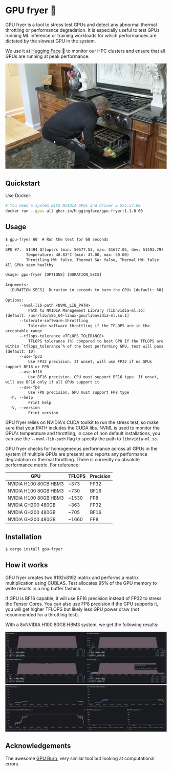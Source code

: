 # GPU fryer 🍳

GPU fryer is a tool to stress test GPUs and detect any abnormal thermal throttling or performance degradation.
It is especially useful to test GPUs running ML inference or training workloads for which
performances are dictated by the slowest GPU in the system.

We use it at [Hugging Face](https://huggingface.co) 🤗 to monitor our HPC clusters and ensure that all GPUs are running at peak performance.

![cooking.jpg](./assets/cooking.jpg)

## Quickstart

Use Docker:

```bash
# You need a system with NVIDIA GPUs and driver ≥ 575.57.08
docker run --gpus all ghcr.io/huggingface/gpu-fryer:1.1.0 60
```

## Usage

```
$ gpu-fryer 60  # Run the test for 60 seconds
...
GPU #7:  51494 Gflops/s (min: 50577.53, max: 51677.05, dev: 51493.79)
         Temperature: 48.83°C (min: 47.00, max: 50.00)
         Throttling HW: false, Thermal SW: false, Thermal HW: false
All GPUs seem healthy
```

```
Usage: gpu-fryer [OPTIONS] [DURATION_SECS]

Arguments:
  [DURATION_SECS]  Duration in seconds to burn the GPUs [default: 60]

Options:
      --nvml-lib-path <NVML_LIB_PATH>
          Path to NVIDIA Management Library (libnvidia-ml.so) [default: /usr/lib/x86_64-linux-gnu/libnvidia-ml.so.1]
      --tolerate-software-throttling
          Tolerate software throttling if the TFLOPS are in the acceptable range
      --tflops-tolerance <TFLOPS_TOLERANCE>
          TFLOPS tolerance (%) compared to best GPU If the TFLOPS are within `tflops_tolerance`% of the best performing GPU, test will pass [default: 10]
      --use-fp32
          Use FP32 precision. If unset, will use FP32 if no GPUs support BF16 or FP8
      --use-bf16
          Use BF16 precision. GPU must support BF16 type. If unset, will use BF16 only if all GPUs support it
      --use-fp8
          Use FP8 precision. GPU must support FP8 type
  -h, --help
          Print help
  -V, --version
          Print version
```

GPU fryer relies on NVIDIA's CUDA toolkit to run the stress test, so make sure
that your PATH includes the CUDA libs.
NVML is used to monitor the GPU's temperature and throttling, in case of non default
installations, you can use the `--nvml-lib-path` flag to specify the path to `libnvidia-ml.so`.

GPU fryer checks for homogeneous performance across all GPUs in the system (if multiple GPUs are present) and reports
any performance degradation or thermal throttling.
There is currently no absolute performance metric. For reference:

| GPU                   | TFLOPS | Precision |
|-----------------------|--------|-----------|
| NVIDIA H100 80GB HBM3 | ~373   | FP32      |
| NVIDIA H100 80GB HBM3 | ~730   | BF16      |
| NVIDIA H100 80GB HBM3 | ~1530  | FP8       |
| NVIDIA GH200 480GB    | ~363   | FP32      |
| NVIDIA GH200 480GB    | ~705   | BF16      |
| NVIDIA GH200 480GB    | ~1660  | FP8       |

## Installation

```bash
$ cargo install gpu-fryer
```

## How it works

GPU fryer creates two 8192x8192 matrix and performs a matrix multiplication using CUBLAS.
Test allocates 95% of the GPU memory to write results in a ring buffer fashion.

If GPU is BF16 capable, it will use BF16 precision instead of FP32 to stress the Tensor Cores.
You can also use FP8 precision if the GPU supports it, you will get higher TFLOPS but likely less GPU power draw (not
recommended for a throttling test).

With a 8xNVIDIA H100 80GB HBM3 system, we get the following results:

![utilization.png](assets/utilization.png)
![tensorcores.png](assets/tensorcores.png)

## Acknowledgements

The awesome [GPU Burn](https://github.com/wilicc/gpu-burn), very similar tool but looking at computational errors.